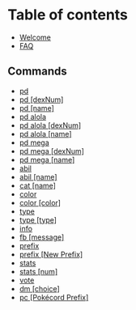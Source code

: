# Table of contents

* [Welcome](README.md)
* [FAQ](welcome.md)

## Commands

* [pd](commands/pd.md)
* [pd \[dexNum\]](commands/pd-dexnum.md)
* [pd \[name\]](commands/pd-name.md)
* [pd alola](commands/pd-alola.md)
* [pd alola \[dexNum\]](commands/pd-alola-dexnum.md)
* [pd alola \[name\]](commands/pd-alola-name.md)
* [pd mega](commands/pd-mega.md)
* [pd mega \[dexNum\]](commands/pd-mega-dexnum.md)
* [pd mega \[name\]](commands/pd-mega-name.md)
* [abil](commands/abil.md)
* [abil \[name\]](commands/abil-name.md)
* [cat \[name\]](commands/cat.md)
* [color](commands/color.md)
* [color \[color\]](commands/color-color.md)
* [type](commands/type.md)
* [type \[type\]](commands/type-type.md)
* [info](commands/info.md)
* [fb \[message\]](commands/fb.md)
* [prefix](commands/prefix.md)
* [prefix \[New Prefix\]](commands/prefix-new-prefix.md)
* [stats](commands/stat.md)
* [stats \[num\]](commands/stats-num.md)
* [vote](commands/vote.md)
* [dm \[choice\]](commands/dm.md)
* [pc \[Pokécord Prefix\]](commands/pc.md)


